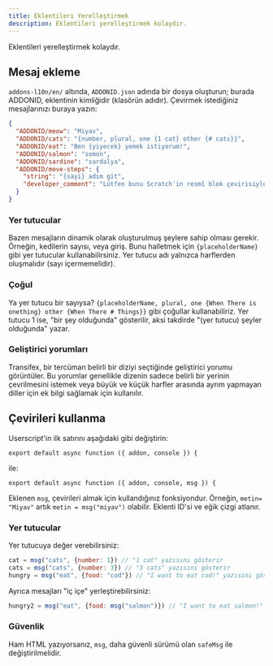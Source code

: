 ```yaml
---
title: Eklentileri Yerelleştirmek
description: Eklentileri yerelleştirmek kolaydır.
---
```

Eklentileri yerelleştirmek kolaydır.

## Mesaj ekleme
`addons-l10n/en/` altında, `ADDONID.json` adında bir dosya oluşturun; burada ADDONID, eklentinin kimliğidir (klasörün adıdır). Çevirmek istediğiniz mesajlarınızı buraya yazın:

```json
{
  "ADDONID/meow": "Miyav",
  "ADDONID/cats": "{number, plural, one {1 cat} other {# cats}}",
  "ADDONID/eat": "Ben {yiyecek} yemek istiyorum!",
  "ADDONID/salmon": "somon",
  "ADDONID/sardine": "sardalya",
  "ADDONID/move-steps": {
    "string": "{sayi} adım git",
    "developer_comment": "Lütfen bunu Scratch'in resmî blok çevirisiyle eşleşecek şekilde çevirin."
  }
}
```

### Yer tutucular
Bazen mesajların dinamik olarak oluşturulmuş şeylere sahip olması gerekir. Örneğin, kedilerin sayısı, veya giriş. Bunu halletmek için `{placeholderName}` gibi yer tutucular kullanabilirsiniz. Yer tutucu adı yalnızca harflerden oluşmalıdır (sayı içermemelidir).

### Çoğul
Ya yer tutucu bir sayıysa? `{placeholderName, plural, one {When There is onething} other {When There # Things}}` gibi çoğullar kullanabiliriz. Yer tutucu 1 ise, "bir şey olduğunda" gösterilir, aksi takdirde "(yer tutucu) şeyler olduğunda" yazar.

### Geliştirici yorumları

Transifex, bir tercüman belirli bir diziyi seçtiğinde geliştirici yorumu görüntüler. Bu yorumlar genellikle dizenin sadece belirli bir yerinin çevrilmesini istemek veya büyük ve küçük harfler arasında ayrım yapmayan diller için ek bilgi sağlamak için kullanılır.

## Çevirileri kullanma
Userscript'in ilk satırını aşağıdaki gibi değiştirin:
```
export default async function ({ addon, console }) {
```

ile:
```
export default async function ({ addon, console, msg }) {
```

Eklenen `msg`, çevirileri almak için kullandığınız fonksiyondur. Örneğin, `metin= "Miyav"` artık `metin = msg("miyav")` olabilir. Eklenti ID'si ve eğik çizgi atlanır.

### Yer tutucular
Yer tutucuya değer verebilirsiniz:
```js
cat = msg("cats", {number: 1}) // "1 cat" yazısını gösterir
cats = msg("cats", {number: 3}) // "3 cats" yazısını gösterir
hungry = msg("eat", {food: "cod"}) // "I want to eat cod!" yazısını gösterir
```

Ayrıca mesajları "iç içe" yerleştirebilirsiniz:
```js
hungry2 = msg("eat", {food: msg("salmon")}) // "I want to eat salmon!" yazısını gösterir
```

### Güvenlik
Ham HTML yazıyorsanız, `msg`, daha güvenli sürümü olan `safeMsg` ile değiştirilmelidir.
